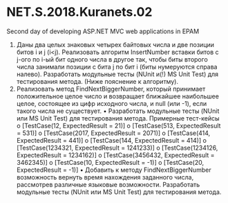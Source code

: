 # NET.S.2018.Kuranets.02
Second day of developing ASP.NET MVC web applications in EPAM
1.	Даны два целых знаковых четырех байтовых числа и две позиции битов i и j (i<j). Реализовать алгоритм InsertNumber вставки битов с j-ого по i-ый бит одного числа в другое так, чтобы биты второго числа занимали позиции с бита j по бит i (биты нумеруются справа налево). Разработать модульные тесты (NUnit и(!) MS Unit Test) для тестирования метода. (Ниже пояснение к алгоритму).  
2.	Реализовать метод FindNextBiggerNumber, который принимает положительное целое число и возвращает ближайшее наибольшее целое, состоящее из цифр исходного числа, и null (или -1), если такого числа не существует.
•	Разработать модульные тесты (NUnit или MS Unit Test) для тестирования метода. Примерные тест-кейсы
o	[TestCase(12, ExpectedResult = 21)]
o	[TestCase(513, ExpectedResult = 531)]
o	[TestCase(2017, ExpectedResult = 2071)]
o	[TestCase(414, ExpectedResult = 441)]
o	[TestCase(144, ExpectedResult = 414)]
o	[TestCase(1234321, ExpectedResult = 1241233)]
o	[TestCase(1234126, ExpectedResult = 1234162)]
o	[TestCase(3456432, ExpectedResult = 3462345)]
o	[TestCase(10, ExpectedResult = -1)]
o	[TestCase(20, ExpectedResult = -1)]
•	Добавить к методу FindNextBiggerNumber возможность вернуть время нахождения заданного числа, рассмотрев различные языковые возможности. Разработать модульные тесты (NUnit или MS Unit Test) для тестирования метода.
